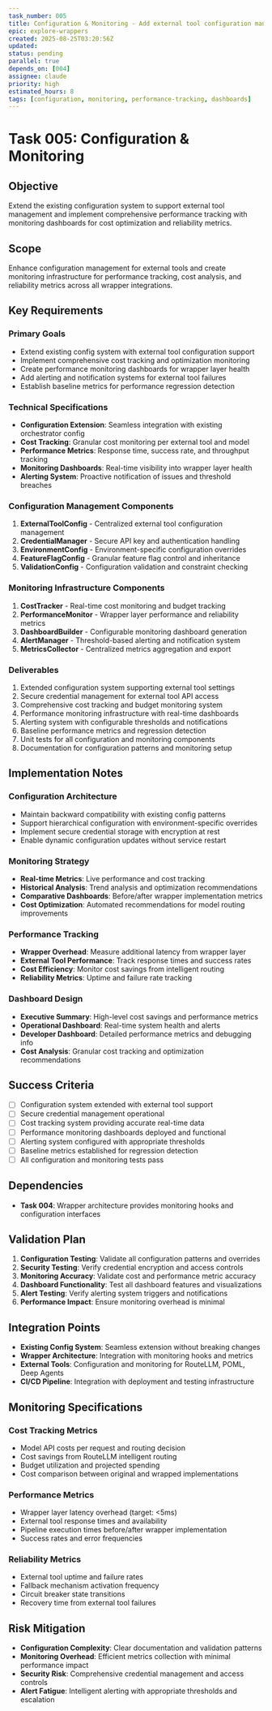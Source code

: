 ```yaml
---
task_number: 005
title: Configuration & Monitoring - Add external tool configuration management and performance tracking
epic: explore-wrappers
created: 2025-08-25T03:20:56Z
updated: 
status: pending
parallel: true
depends_on: [004]
assignee: claude
priority: high
estimated_hours: 8
tags: [configuration, monitoring, performance-tracking, dashboards]
---
```


# Task 005: Configuration & Monitoring

## Objective
Extend the existing configuration system to support external tool management and implement comprehensive performance tracking with monitoring dashboards for cost optimization and reliability metrics.

## Scope
Enhance configuration management for external tools and create monitoring infrastructure for performance tracking, cost analysis, and reliability metrics across all wrapper integrations.

## Key Requirements

### Primary Goals
- Extend existing config system with external tool configuration support
- Implement comprehensive cost tracking and optimization monitoring
- Create performance monitoring dashboards for wrapper layer health
- Add alerting and notification systems for external tool failures
- Establish baseline metrics for performance regression detection

### Technical Specifications
- **Configuration Extension**: Seamless integration with existing orchestrator config
- **Cost Tracking**: Granular cost monitoring per external tool and model
- **Performance Metrics**: Response time, success rate, and throughput tracking
- **Monitoring Dashboards**: Real-time visibility into wrapper layer health
- **Alerting System**: Proactive notification of issues and threshold breaches

### Configuration Management Components
1. **ExternalToolConfig** - Centralized external tool configuration management
2. **CredentialManager** - Secure API key and authentication handling
3. **EnvironmentConfig** - Environment-specific configuration overrides
4. **FeatureFlagConfig** - Granular feature flag control and inheritance
5. **ValidationConfig** - Configuration validation and constraint checking

### Monitoring Infrastructure Components
1. **CostTracker** - Real-time cost monitoring and budget tracking
2. **PerformanceMonitor** - Wrapper layer performance and reliability metrics
3. **DashboardBuilder** - Configurable monitoring dashboard generation
4. **AlertManager** - Threshold-based alerting and notification system
5. **MetricsCollector** - Centralized metrics aggregation and export

### Deliverables
1. Extended configuration system supporting external tool settings
2. Secure credential management for external tool API access
3. Comprehensive cost tracking and budget monitoring system
4. Performance monitoring infrastructure with real-time dashboards
5. Alerting system with configurable thresholds and notifications
6. Baseline performance metrics and regression detection
7. Unit tests for all configuration and monitoring components
8. Documentation for configuration patterns and monitoring setup

## Implementation Notes

### Configuration Architecture
- Maintain backward compatibility with existing config patterns
- Support hierarchical configuration with environment-specific overrides
- Implement secure credential storage with encryption at rest
- Enable dynamic configuration updates without service restart

### Monitoring Strategy
- **Real-time Metrics**: Live performance and cost tracking
- **Historical Analysis**: Trend analysis and optimization recommendations
- **Comparative Dashboards**: Before/after wrapper implementation metrics
- **Cost Optimization**: Automated recommendations for model routing improvements

### Performance Tracking
- **Wrapper Overhead**: Measure additional latency from wrapper layer
- **External Tool Performance**: Track response times and success rates
- **Cost Efficiency**: Monitor cost savings from intelligent routing
- **Reliability Metrics**: Uptime and failure rate tracking

### Dashboard Design
- **Executive Summary**: High-level cost savings and performance metrics
- **Operational Dashboard**: Real-time system health and alerts
- **Developer Dashboard**: Detailed performance metrics and debugging info
- **Cost Analysis**: Granular cost tracking and optimization recommendations

## Success Criteria
- [ ] Configuration system extended with external tool support
- [ ] Secure credential management operational
- [ ] Cost tracking system providing accurate real-time data
- [ ] Performance monitoring dashboards deployed and functional
- [ ] Alerting system configured with appropriate thresholds
- [ ] Baseline metrics established for regression detection
- [ ] All configuration and monitoring tests pass

## Dependencies
- **Task 004**: Wrapper architecture provides monitoring hooks and configuration interfaces

## Validation Plan
1. **Configuration Testing**: Validate all configuration patterns and overrides
2. **Security Testing**: Verify credential encryption and access controls
3. **Monitoring Accuracy**: Validate cost and performance metric accuracy
4. **Dashboard Functionality**: Test all dashboard features and visualizations
5. **Alert Testing**: Verify alerting system triggers and notifications
6. **Performance Impact**: Ensure monitoring overhead is minimal

## Integration Points
- **Existing Config System**: Seamless extension without breaking changes
- **Wrapper Architecture**: Integration with monitoring hooks and metrics
- **External Tools**: Configuration and monitoring for RouteLLM, POML, Deep Agents
- **CI/CD Pipeline**: Integration with deployment and testing infrastructure

## Monitoring Specifications

### Cost Tracking Metrics
- Model API costs per request and routing decision
- Cost savings from RouteLLM intelligent routing
- Budget utilization and projected spending
- Cost comparison between original and wrapped implementations

### Performance Metrics
- Wrapper layer latency overhead (target: <5ms)
- External tool response times and availability
- Pipeline execution times before/after wrapper implementation
- Success rates and error frequencies

### Reliability Metrics
- External tool uptime and failure rates
- Fallback mechanism activation frequency
- Circuit breaker state transitions
- Recovery time from external tool failures

## Risk Mitigation
- **Configuration Complexity**: Clear documentation and validation patterns
- **Monitoring Overhead**: Efficient metrics collection with minimal performance impact
- **Security Risk**: Comprehensive credential management and access controls
- **Alert Fatigue**: Intelligent alerting with appropriate thresholds and escalation
